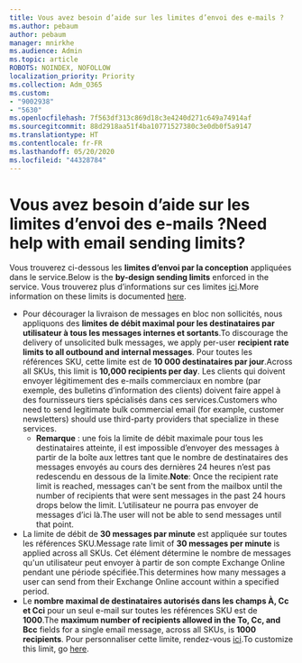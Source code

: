 ```yaml
---
title: Vous avez besoin d’aide sur les limites d’envoi des e-mails ?
ms.author: pebaum
author: pebaum
manager: mnirkhe
ms.audience: Admin
ms.topic: article
ROBOTS: NOINDEX, NOFOLLOW
localization_priority: Priority
ms.collection: Adm_O365
ms.custom:
- "9002938"
- "5630"
ms.openlocfilehash: 7f563df313c869d18c3e4240d271c649a74914af
ms.sourcegitcommit: 88d2918aa51f4ba10771527380c3e0db0f5a9147
ms.translationtype: HT
ms.contentlocale: fr-FR
ms.lasthandoff: 05/20/2020
ms.locfileid: "44328784"
---
```

# <a name="need-help-with-email-sending-limits"></a><span data-ttu-id="7864a-102">Vous avez besoin d’aide sur les limites d’envoi des e-mails ?</span><span class="sxs-lookup"><span data-stu-id="7864a-102">Need help with email sending limits?</span></span>

<span data-ttu-id="7864a-103">Vous trouverez ci-dessous les **limites d’envoi par la conception** appliquées dans le service.</span><span class="sxs-lookup"><span data-stu-id="7864a-103">Below is the **by-design sending limits** enforced in the service.</span></span> <span data-ttu-id="7864a-104">Vous trouverez plus d’informations sur ces limites [ici](https://docs.microsoft.com/office365/servicedescriptions/exchange-online-service-description/exchange-online-limits#receiving-and-sending-limits).</span><span class="sxs-lookup"><span data-stu-id="7864a-104">More information on these limits is documented [here](https://docs.microsoft.com/office365/servicedescriptions/exchange-online-service-description/exchange-online-limits#receiving-and-sending-limits).</span></span>

- <span data-ttu-id="7864a-105">Pour décourager la livraison de messages en bloc non sollicités, nous appliquons des **limites de débit maximal pour les destinataires par utilisateur à tous les messages internes et sortants**.</span><span class="sxs-lookup"><span data-stu-id="7864a-105">To discourage the delivery of unsolicited bulk messages, we apply per-user **recipient rate limits to all outbound and internal messages**.</span></span> <span data-ttu-id="7864a-106">Pour toutes les références SKU, cette limite est de **10 000 destinataires par jour**.</span><span class="sxs-lookup"><span data-stu-id="7864a-106">Across all SKUs, this limit is **10,000 recipients per day**.</span></span>  <span data-ttu-id="7864a-107">Les clients qui doivent envoyer légitimement des e-mails commerciaux en nombre (par exemple, des bulletins d’information des clients) doivent faire appel à des fournisseurs tiers spécialisés dans ces services.</span><span class="sxs-lookup"><span data-stu-id="7864a-107">Customers who need to send legitimate bulk commercial email (for example, customer newsletters) should use third-party providers that specialize in these services.</span></span>
    - <span data-ttu-id="7864a-108">**Remarque** : une fois la limite de débit maximale pour tous les destinataires atteinte, il est impossible d’envoyer des messages à partir de la boîte aux lettres tant que le nombre de destinataires des messages envoyés au cours des dernières 24 heures n’est pas redescendu en dessous de la limite.</span><span class="sxs-lookup"><span data-stu-id="7864a-108">**Note**: Once the recipient rate limit is reached, messages can't be sent from the mailbox until the number of recipients that were sent messages in the past 24 hours drops below the limit.</span></span> <span data-ttu-id="7864a-109">L’utilisateur ne pourra pas envoyer de messages d’ici là.</span><span class="sxs-lookup"><span data-stu-id="7864a-109">The user will not be able to send messages until that point.</span></span>
- <span data-ttu-id="7864a-110">La limite de débit de **30 messages par minute** est appliquée sur toutes les références SKU.</span><span class="sxs-lookup"><span data-stu-id="7864a-110">Message rate limit of **30 messages per minute** is applied across all SKUs.</span></span> <span data-ttu-id="7864a-111">Cet élément détermine le nombre de messages qu'un utilisateur peut envoyer à partir de son compte Exchange Online pendant une période spécifiée.</span><span class="sxs-lookup"><span data-stu-id="7864a-111">This determines how many messages a user can send from their Exchange Online account within a specified period.</span></span>
- <span data-ttu-id="7864a-112">Le **nombre maximal de destinataires autorisés dans les champs À, Cc et Cci** pour un seul e-mail sur toutes les références SKU est de **1000**.</span><span class="sxs-lookup"><span data-stu-id="7864a-112">The **maximum number of recipients allowed in the To, Cc, and Bcc** fields for a single email message, across all SKUs, is **1000 recipients**.</span></span> <span data-ttu-id="7864a-113">Pour personnaliser cette limite, rendez-vous [ici](https://techcommunity.microsoft.com/t5/exchange-team-blog/customizable-recipient-limits-in-office-365/ba-p/1183228).</span><span class="sxs-lookup"><span data-stu-id="7864a-113">To customize this limit, go [here](https://techcommunity.microsoft.com/t5/exchange-team-blog/customizable-recipient-limits-in-office-365/ba-p/1183228).</span></span>
